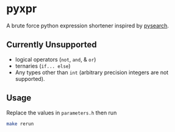# pyxpr
A brute force python expression shortener inspired by [pysearch](https://github.com/lynn/pysearch).

## Currently Unsupported
* logical operators (`not`, `and`, & `or`)
* ternaries (`if... else`)
* Any types other than `int` (arbitrary precision integers are not supported).

## Usage
Replace the values in `parameters.h` then run
```bash
make rerun
```
